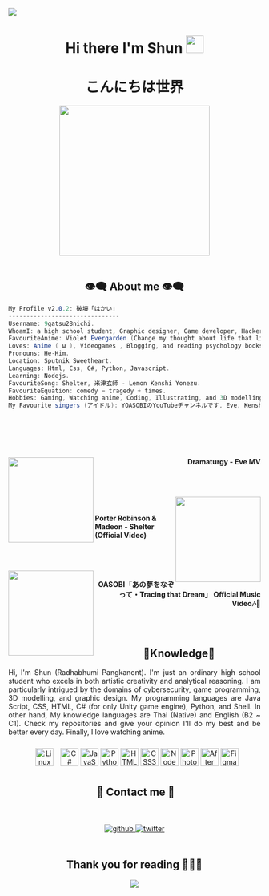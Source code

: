 ![](https://komarev.com/ghpvc/?username=9gatsu28nichi)
<h1 align="center">Hi there I'm Shun <img src="https://media.giphy.com/media/hvRJCLFzcasrR4ia7z/giphy.gif" width="35px" height="35px"></h1>
<h1 align="center">こんにちは世界</h1>
<body>

<div align="center">
<img src="https://media.tenor.com/Xpbd9r2-tCsAAAAC/aoba-new-game.gif" width="300px">
</div>
<br>

<h2 align="center"> 👁️‍🗨️ About me 👁️‍🗨️ </h2>


```csharp
My Profile v2.0.2: 破壊「はかい」
-------------------------------
Username: 9gatsu28nichi.
WhoamI: a high school student, Graphic designer, Game developer, Hacker, and Blogger.
FavouriteAnime: Violet Evergarden (Change my thought about life that life is a journey), Girls' Last Tour (Best at doubt about life), and New Game! (Gave me dream to become Game developer)
Loves: Anime ( ω ), Videogames , Blogging, and reading psychology books.
Pronouns: He-Him.
Location: Sputnik Sweetheart.
Languages: Html, Css, C#, Python, Javascript.
Learning: Nodejs.
FavouriteSong: Shelter, 米津玄師 - Lemon Kenshi Yonezu.
FavouriteEquation: comedy = tragedy + times. 
Hobbies: Gaming, Watching anime, Coding, Illustrating, and 3D modelling.
My Favourite singers (アイドル): YOASOBIのYouTubeチャンネルです, Eve, Kenshi Yonezu  米津玄師. 

```


<div>
<br>
<br>
<br>
<br>

<p align="right"><a href = "https://www.youtube.com/watch?v=jJzw1h5CR-I"><img src = "https://i.ytimg.com/vi/jJzw1h5CR-I/hq720.jpg?sqp=-oaymwEcCOgCEMoBSFXyq4qpAw4IARUAAIhCGAFwAcABBg==&rs=AOn4CLC_cl6_q5t56YyMfd3TMnPolqjDgg" width = "170" align = "left"/></a><b>Dramaturgy - Eve MV
</b></p>
<br>
<br>

<p align="left"><a href = "https://www.youtube.com/watch?v=fzQ6gRAEoy0"><img  src ="https://i.ytimg.com/vi/fzQ6gRAEoy0/hq720.jpg?sqp=-oaymwEcCOgCEMoBSFXyq4qpAw4IARUAAIhCGAFwAcABBg==&rs=AOn4CLBMLAm9GOg9EEwdINWTcJkSWcO_IA" width="170" align="right"></a><b><br><br>Porter Robinson & Madeon - Shelter (Official Video)</b></p>

<br>
<br>

<p align="right"><a href="https://www.youtube.com/watch?v=sAuEeM_6zpk"><img src="https://i.ytimg.com/vi/sAuEeM_6zpk/hqdefault.jpg?sqp=-oaymwEcCNACELwBSFXyq4qpAw4IARUAAIhCGAFwAcABBg==&rs=AOn4CLCBqKKnx41t_eP-KKF8iCOA2aP7UA" width="170" align="left"></a><b><br>OASOBI「あの夢をなぞって・Tracing that Dream」 Official Music Video🎶💌</b></p>
<br>
</div>
<br>

<div>
<h2 align="center"> 🔎Knowledge📖 </h2>
</div>
<div align = "center">
<p align = "justify"> Hi, I'm Shun (Radhabhumi Pangkanont). I'm just an ordinary high school student who excels in both artistic creativity and analytical reasoning. I am particularly intrigued by the domains of cybersecurity, game programming, 3D modelling, and graphic design. My programming languages are Java Script, CSS, HTML, C# (for only Unity game engine), Python, and Shell. In other hand, My knowledge languages are Thai (Native) and English (B2 ~ C1). Check my repositories and give your opinion I'll do my best and be better every day. Finally, I love watching anime. <br></p>
<p align = "center">
<img style="margin: 10px" src="https://profilinator.rishav.dev/skills-assets/linux-original.svg" alt="Linux" width="36" height="36" />  
<a href="https://docs.microsoft.com/en-us/dotnet/csharp/" target="_blank" rel="noreferrer"><img src="https://raw.githubusercontent.com/danielcranney/readme-generator/main/public/icons/skills/csharp-colored.svg" width="36" height="36" alt="C#" /></a>
<a href="https://developer.mozilla.org/en-US/docs/Web/JavaScript" target="_blank" rel="noreferrer"><img src="https://raw.githubusercontent.com/danielcranney/readme-generator/main/public/icons/skills/javascript-colored.svg" width="36" height="36" alt="JavaScript" /></a>
<a href="https://www.python.org/" target="_blank" rel="noreferrer"><img src="https://raw.githubusercontent.com/danielcranney/readme-generator/main/public/icons/skills/python-colored.svg" width="36" height="36" alt="Python" /></a>
<a href="https://developer.mozilla.org/en-US/docs/Glossary/HTML5" target="_blank" rel="noreferrer"><img src="https://raw.githubusercontent.com/danielcranney/readme-generator/main/public/icons/skills/html5-colored.svg" width="36" height="36" alt="HTML5" /></a>
<a href="https://www.w3.org/TR/CSS/#css" target="_blank" rel="noreferrer"><img src="https://raw.githubusercontent.com/danielcranney/readme-generator/main/public/icons/skills/css3-colored.svg" width="36" height="36" alt="CSS3" /></a>
<a href="https://nodejs.org/en/" target="_blank" rel="noreferrer"><img src="https://raw.githubusercontent.com/danielcranney/readme-generator/main/public/icons/skills/nodejs-colored.svg" width="36" height="36" alt="NodeJS" /></a>
<a href="https://www.adobe.com/uk/products/photoshop.html" target="_blank" rel="noreferrer"><img src="https://raw.githubusercontent.com/danielcranney/readme-generator/main/public/icons/skills/photoshop-colored.svg" width="36" height="36" alt="Photoshop" /></a>
<a href="https://www.adobe.com/uk/products/aftereffects.html" target="_blank" rel="noreferrer"><img src="https://raw.githubusercontent.com/danielcranney/readme-generator/main/public/icons/skills/aftereffects-colored.svg" width="36" height="36" alt="After Effects" /></a>
<a href="https://www.figma.com/" target="_blank" rel="noreferrer"><img src="https://raw.githubusercontent.com/danielcranney/readme-generator/main/public/icons/skills/figma-colored.svg" width="36" height="36" alt="Figma" /></a>
</div>

   
<h2 align ="center"> 📝 Contact me 📝</h2>
<br>
<br>
<div align="center">
<a href="https://github.com/liseishun" target="_blank">
<img src=https://img.shields.io/badge/github-%2324292e.svg?&style=for-the-badge&logo=github&logoColor=white alt=github style="margin-bottom: 5px;" />
</a>
<a href="https://twitter.com/liseishun" target="_blank">
<img src=https://img.shields.io/badge/twitter-%2300acee.svg?&style=for-the-badge&logo=twitter&logoColor=white alt=twitter style="margin-bottom: 5px;" />
</a>
</div>  



</div>  
<br>
<div>
<h2 align="center">Thank you for reading 🙋🏻‍♂️</h2>
<div>
   
<p align="center">
<img src="https://media.tenor.com/relPSZnDBEYAAAAC/violet-evergarden-windy.gif" />
</p>

<br> 
<br>
<br>
<br>
<br>
